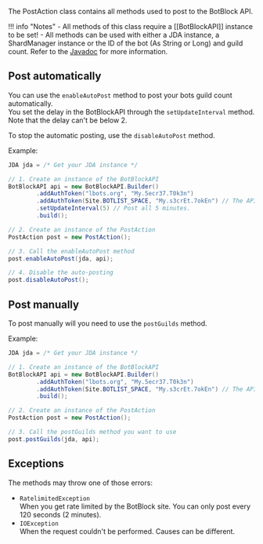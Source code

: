 [Javadoc]: /../javadoc/com/andre601/javabotblockapi/requests/PostAction.html

The PostAction class contains all methods used to post to the BotBlock API.

!!! info "Notes"
    - All methods of this class require a [[BotBlockAPI]] instance to be set!
    - All methods can be used with either a JDA instance, a ShardManager instance or the ID of the bot (As String or Long) and guild count. Refer to the [Javadoc] for more information.

## Post automatically
You can use the `enableAutoPost` method to post your bots guild count automatically.  
You set the delay in the BotBlockAPI through the `setUpdateInterval` method. Note that the delay can't be below 2.

To stop the automatic posting, use the `disableAutoPost` method.

Example:  
```java
JDA jda = /* Get your JDA instance */

// 1. Create an instance of the BotBlockAPI
BotBlockAPI api = new BotBlockAPI.Builder()
        .addAuthToken("lbots.org", "My.5ecr37.T0k3n")
        .addAuthToken(Site.BOTLIST_SPACE, "My.s3crEt.7okEn") // The API has a enum with all sites.
        .setUpdateInterval(5) // Post all 5 minutes.
        .build();

// 2. Create an instance of the PostAction
PostAction post = new PostAction();

// 3. Call the enableAutoPost method
post.enableAutoPost(jda, api);

// 4. Disable the auto-posting
post.disableAutoPost();
```

## Post manually
To post manually will you need to use the `postGuilds` method.

Example:  
```java
JDA jda = /* Get your JDA instance */

// 1. Create an instance of the BotBlockAPI
BotBlockAPI api = new BotBlockAPI.Builder()
        .addAuthToken("lbots.org", "My.5ecr37.T0k3n")
        .addAuthToken(Site.BOTLIST_SPACE, "My.s3crEt.7okEn") // The API has a enum with all sites.
        .build();

// 2. Create an instance of the PostAction
PostAction post = new PostAction();

// 3. Call the postGuilds method you want to use
post.postGuilds(jda, api);
```

## Exceptions
The methods may throw one of those errors:

- `RatelimitedException`  
When you get rate limited by the BotBlock site. You can only post every 120 seconds (2 minutes).
- `IOException`  
When the request couldn't be performed. Causes can be different.